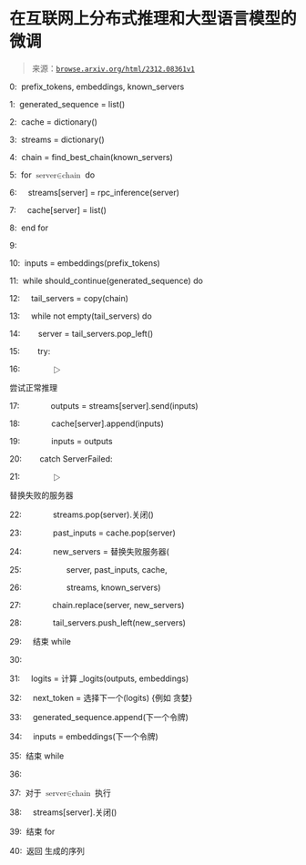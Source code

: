 <!--yml

类别: 未分类

日期: 2024-05-27 14:26:10

-->

# 在互联网上分布式推理和大型语言模型的微调

> 来源：[`browse.arxiv.org/html/2312.08361v1`](https://browse.arxiv.org/html/2312.08361v1)

0:  prefix_tokens, embeddings, known_servers

1:  generated_sequence = list()

2:  cache = dictionary()

3:  streams = dictionary()

4:  chain = find_best_chain(known_servers)

5:  for <math alttext="\text{server}\in\text{chain}" class="ltx_Math" display="inline" id="alg1.l5.m1.1"><semantics id="alg1.l5.m1.1a"><mrow id="alg1.l5.m1.1.1" xref="alg1.l5.m1.1.1.cmml"><mtext id="alg1.l5.m1.1.1.2" xref="alg1.l5.m1.1.1.2a.cmml">server</mtext><mo id="alg1.l5.m1.1.1.1" xref="alg1.l5.m1.1.1.1.cmml">∈</mo><mtext id="alg1.l5.m1.1.1.3" xref="alg1.l5.m1.1.1.3a.cmml">chain</mtext></mrow><annotation-xml encoding="MathML-Content" id="alg1.l5.m1.1b"><apply id="alg1.l5.m1.1.1.cmml" xref="alg1.l5.m1.1.1"><ci id="alg1.l5.m1.1.1.2a.cmml" xref="alg1.l5.m1.1.1.2"><mtext id="alg1.l5.m1.1.1.2.cmml" xref="alg1.l5.m1.1.1.2">server</mtext></ci><ci id="alg1.l5.m1.1.1.3a.cmml" xref="alg1.l5.m1.1.1.3"><mtext id="alg1.l5.m1.1.1.3.cmml" xref="alg1.l5.m1.1.1.3">chain</mtext></ci></apply></annotation-xml><annotation encoding="application/x-tex" id="alg1.l5.m1.1c">\text{server}\in\text{chain}</annotation><annotation encoding="application/x-llamapun" id="alg1.l5.m1.1d">server ∈ chain</annotation></semantics></math> do

6:     streams[server] = rpc_inference(server)

7:     cache[server] = list()

8:  end for

9:

10:  inputs = embeddings(prefix_tokens)

11:  while should_continue(generated_sequence) do

12:     tail_servers = copy(chain)

13:     while not empty(tail_servers) do

14:        server = tail_servers.pop_left()

15:        try:

16:              <math alttext="\triangleright" class="ltx_Math" display="inline" id="alg1.l16.m1.1"><semantics id="alg1.l16.m1.1a"><mo id="alg1.l16.m1.1.1" xref="alg1.l16.m1.1.1.cmml">▷</mo><annotation-xml encoding="MathML-Content" id="alg1.l16.m1.1b"><ci id="alg1.l16.m1.1.1.cmml" xref="alg1.l16.m1.1.1">▷</ci></annotation-xml><annotation encoding="application/x-tex" id="alg1.l16.m1.1c">\triangleright</annotation><annotation encoding="application/x-llamapun" id="alg1.l16.m1.1d">▷</annotation></semantics></math>

尝试正常推理

17:              outputs = streams[server].send(inputs)

18:              cache[server].append(inputs)

19:              inputs = outputs

20:        catch ServerFailed:

21:              <math alttext="\triangleright" class="ltx_Math" display="inline" id="alg1.l21.m1.1"><semantics id="alg1.l21.m1.1a"><mo id="alg1.l21.m1.1.1" xref="alg1.l21.m1.1.1.cmml">▷</mo><annotation-xml encoding="MathML-Content" id="alg1.l21.m1.1b"><ci id="alg1.l21.m1.1.1.cmml" xref="alg1.l21.m1.1.1">▷</ci></annotation-xml><annotation encoding="application/x-tex" id="alg1.l21.m1.1c">\triangleright</annotation><annotation encoding="application/x-llamapun" id="alg1.l21.m1.1d">▷</annotation></semantics></math>

替换失败的服务器

22:              streams.pop(server).关闭()

23:              past_inputs = cache.pop(server)

24:              new_servers = 替换失败服务器(

25:                    server, past_inputs, cache,

26:                    streams, known_servers)

27:              chain.replace(server, new_servers)

28:              tail_servers.push_left(new_servers)

29:     结束 while

30:

31:     logits = 计算 _logits(outputs, embeddings)

32:     next_token = 选择下一个(logits) {例如 贪婪}

33:     generated_sequence.append(下一个令牌)

34:     inputs = embeddings(下一个令牌)

35:  结束 while

36:

37:  对于 <math alttext="\text{server}\in\text{chain}" class="ltx_Math" display="inline" id="alg1.l37.m1.1"><semantics id="alg1.l37.m1.1a"><mrow id="alg1.l37.m1.1.1" xref="alg1.l37.m1.1.1.cmml"><mtext id="alg1.l37.m1.1.1.2" xref="alg1.l37.m1.1.1.2a.cmml">server</mtext><mo id="alg1.l37.m1.1.1.1" xref="alg1.l37.m1.1.1.1.cmml">∈</mo><mtext id="alg1.l37.m1.1.1.3" xref="alg1.l37.m1.1.1.3a.cmml">chain</mtext></mrow><annotation-xml encoding="MathML-Content" id="alg1.l37.m1.1b"><apply id="alg1.l37.m1.1.1.cmml" xref="alg1.l37.m1.1.1"><ci id="alg1.l37.m1.1.1.2a.cmml" xref="alg1.l37.m1.1.1.2"><mtext id="alg1.l37.m1.1.1.2.cmml" xref="alg1.l37.m1.1.1.2">server</mtext></ci><ci id="alg1.l37.m1.1.1.3a.cmml" xref="alg1.l37.m1.1.1.3"><mtext id="alg1.l37.m1.1.1.3.cmml" xref="alg1.l37.m1.1.1.3">chain</mtext></ci></apply></annotation-xml><annotation encoding="application/x-tex" id="alg1.l37.m1.1c">\text{server}\in\text{chain}</annotation><annotation encoding="application/x-llamapun" id="alg1.l37.m1.1d">server ∈ chain</annotation></semantics></math> 执行

38:     streams[server].关闭()

39:  结束 for

40:  返回 生成的序列
